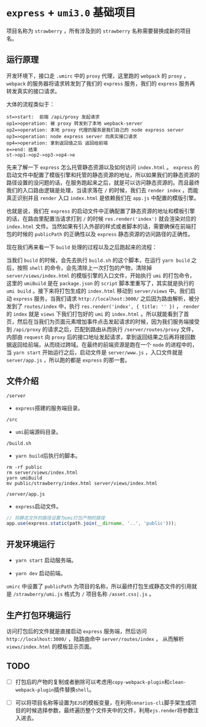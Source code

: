 # `express` + `umi3.0` 基础项目

项目名称为 `strawberry` ，所有涉及到的 `strawberry` 名称需要替换成新的项目名。

## 运行原理 

开发环境下，接口走 `.umirc` 中的 `proxy` 代理，这里跑的 `webpack` 的 `proxy` ， `webpack` 的服务器将请求转发到了我们的 `express` 服务，我们的 `express` 服务再转发真实的接口请求。

大体的流程类似于：

``` flow
st=>start:  前端 /api/proxy 发起请求
op1=>operation: 被 proxy 转发到了本地 wepback-server 
op2=>operation: 本地 proxy 代理的服务是我们自己的 node express server
op3=>operation: node express server 向真实接口请求
op4=>operation: 拿到返回值之后 返回给前端
e=>end: 结束
st->op1->op2->op3->op4->e
```

先来了解一下 `express` 怎么托管静态资源以及如何访问 `index.html` 。 `express` 的启动文件中配置了模版引擎和托管的静态资源的地址，所以如果我们的静态资源的路径设置的没问题的话，在服务跑起来之后，就是可以访问静态资源的。而且最终我们的入口路由逻辑是处理，当请求落在 `/` 的时候，我们去 `render index` ，而能真正识别并且 `render` 入口 `index.html` 是依赖我们在 `app.js` 中配置的模版引擎。

也就是说，我们在 `express` 的启动文件中正确配置了静态资源的地址和模板引擎的话，在路由里配置当请求打到 `/` 的时候 `res.render('index')` 就会渲染对应的 `index.html` 文件。当然如果有引入外部的样式或者脚本的话，需要确保在前端打包的时候的 `publicPath` 的正确性以及 `express` 静态资源的访问路径的正确性。

现在我们再来看一下 `build` 处理的过程以及之后跑起来的流程：

当我们 `build` 的时候，会先去执行 `build.sh` 的这个脚本，在运行 `yarn build` 之后，按照 `shell` 的命令，会先清除上一次打包的产物，清除掉 `server/views/index.html` 的模版引擎的入口文件，开始执行 `umi` 的打包命令，这里的 `umiBuild` 是在 `package.json` 的 `script` 脚本里重写了，其实就是执行的 `umi build` 。接下来将打包生成的 `index.html` 移动到 `server/views` 中。我们启动 `express` 服务，当我们请求 `http://localhost:3000/` 之后因为路由解析，被分发到了 `routes/index` 中，执行 `res.render('index', { title: '' })` ， `render` 的 `index` 就是 `views` 下我们打包好的 `umi` 的 `index.html` 。所以就能看到了首页，然后在当我们为页面元素增加事件点击发起请求的时候，因为我们服务端接受到 `/api/proxy` 的请求之后，匹配到路由从而执行 `/server/routes/proxy` 文件，内部由 `request` 向 `proxy` 后的接口地址发起请求，拿到返回结果之后再将接回数据返回给前端，从而绕过跨域。在最终的前端资源是跑在一个 `node` 的进程中的，当 `yarn start` 开始运行之后，启动文件是 `server/www.js` ，入口文件就是 `server/app.js` ，所以跑的都是 `express` 的那一套。

## 文件介绍

 `/server`

* `express`搭建的服务端目录。

 `/src`

* `umi`前端源码目录。

 `/build.sh`

* `yarn build`后执行的脚本。

``` shell
rm -rf public
rm server/views/index.html
yarn umiBuild
mv public/strawberry/index.html server/views/index.html
```

 `/server/app.js`

* `express`启动文件。

``` js
// 将静态文件的路径设置为umi打包产物的路径
app.use(express.static(path.join(__dirname, '..', 'public')));
```

## 开发环境运行

* `yarn start` 启动服务端。

* `yarn dev` 启动前端。

`umirc` 中设置了 `publicPath` 为项目的名称，所以最终打包生成静态文件的引用就是
`/strawberry/umi.js` 格式为 `/` 项目名称 `/asset.css|.js` 。

## 生产打包环境运行

访问打包后的文件就是直接启动 `express` 服务端，然后访问 `http://localhost:3000/` ，陆路由命中 `server/routes/index` ， 从而解析 `views/index.html` 的模板显示页面。

## TODO

* [ ] 打包后的产物的复制或者删除可以考虑用`copy-webpack-plugin`和`clean-webpack-plugin`插件替换`shell`。

* [ ] 可以将项目名称等设置为`EJS`的模板变量，在利用`cenarius-cli`脚手架生成项目的时候选择参数，最终遍历整个文件夹中的文件，利用`ejs.render`将参数注入进去。
